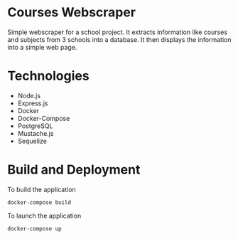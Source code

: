 # Courses Webscraper
Simple webscraper for a school project. It extracts information like courses and subjects from 3 schools into a database. It then displays the information into a simple web page.

# Technologies
- Node.js
- Express.js
- Docker
- Docker-Compose
- PostgreSQL
- Mustache.js
- Sequelize

# Build and Deployment
To build the application
```
docker-compose build
```

To launch the application
```
docker-compose up
```
